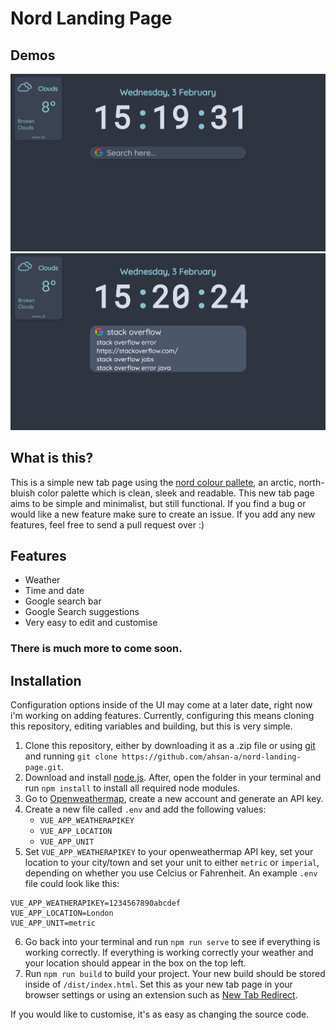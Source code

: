 # Nord Landing Page

## Demos   

![New Tab page](github-assets/1.png)    
![New Tab page with search suggestions](github-assets/2.png)     

## What is this?

This is a simple new tab page using the [nord colour pallete](https://www.nordtheme.com/), an arctic, north-bluish color palette which is clean, sleek and readable. This new tab page aims to be simple and minimalist, but still functional. If you find a bug or would like a new feature make sure to create an issue. If you add any new features, feel free to send a pull request over :)   

## Features

-   Weather
-   Time and date
-   Google search bar
-   Google Search suggestions
-   Very easy to edit and customise

### There is much more to come soon.   

## Installation

Configuration options inside of the UI may come at a later date, right now i'm working on adding features. Currently, configuring this means cloning this repository, editing variables and building, but this is very simple.   

1. Clone this repository, either by downloading it as a .zip file or using [git](https://git-scm.com/) and running
   `git clone https://github.com/ahsan-a/nord-landing-page.git`.   
2. Download and install [node.js](https://nodejs.org/en/). After, open the folder in your terminal and run `npm install` to install all required node modules.   
3. Go to [Openweathermap](https://openweathermap.org/), create a new account and generate an API key.   
4. Create a new file called `.env` and add the following values:   
    - `VUE_APP_WEATHERAPIKEY`
    - `VUE_APP_LOCATION`
    - `VUE_APP_UNIT`   
5. Set `VUE_APP_WEATHERAPIKEY` to your openweathermap API key, set your location to your city/town and set your unit to either `metric` or `imperial`, depending on whether you use Celcius or Fahrenheit. An example `.env` file could look like this:   

```
VUE_APP_WEATHERAPIKEY=1234567890abcdef
VUE_APP_LOCATION=London
VUE_APP_UNIT=metric
```   

6. Go back into your terminal and run `npm run serve` to see if everything is working correctly. If everything is working correctly your weather and your location should appear in the box on the top left.   
7. Run `npm run build` to build your project. Your new build should be stored inside of `/dist/index.html`. Set this as your new tab page in your browser settings or using an extension such as [New Tab Redirect](https://chrome.google.com/webstore/detail/new-tab-redirect/icpgjfneehieebagbmdbhnlpiopdcmna/related).   

If you would like to customise, it's as easy as changing the source code.
